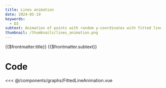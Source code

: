 ```yaml
---
title: Lines animation
date: 2024-05-19
keywords:
  - D3
subtext: Animation of points with random y-coordinates with fitted line
thumbnail: /thumbnails/lines_animation.png
---
```


<script setup>
  import FittedLineAnimation from '/components/graphs/FittedLineAnimation.vue';
</script>

<FigureTitle>{{$frontmatter.title}}</FigureTitle>
<SubtitleHeader>{{$frontmatter.subtext}}</SubtitleHeader>
<D3PlotContainer>
<FittedLineAnimation/>
</D3PlotContainer>

<div class='code-below-figure'>

# Code


<<< @/components/graphs/FittedLineAnimation.vue

</div>